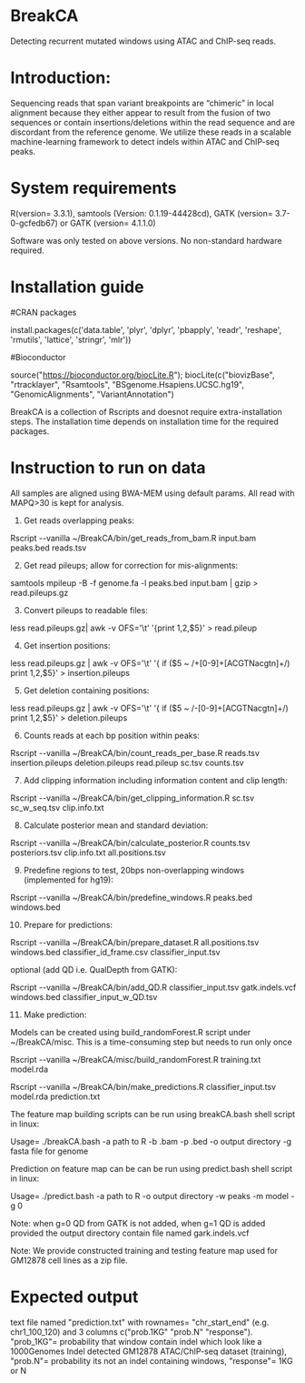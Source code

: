# BreakCA
Detecting recurrent mutated windows using ATAC and ChIP-seq reads.

# Introduction: 
Sequencing reads that span variant breakpoints are “chimeric” in local alignment because they either appear to result from the fusion of two sequences or contain insertions/deletions within the read sequence and are discordant from the reference genome. We utilize these reads in a scalable machine-learning framework to detect indels within ATAC and ChIP-seq peaks.

# System requirements
R(version= 3.3.1), samtools (Version: 0.1.19-44428cd), GATK (version= 3.7-0-gcfedb67) or GATK (version= 4.1.1.0)

Software was only tested on above versions. No non-standard hardware required.

# Installation guide
#CRAN packages

install.packages(c('data.table', 'plyr', 'dplyr', 'pbapply', 'readr', 'reshape', 'rmutils', 'lattice', 'stringr', 'mlr'))

#Bioconductor

source("https://bioconductor.org/biocLite.R");
biocLite(c("biovizBase", "rtracklayer", "Rsamtools", "BSgenome.Hsapiens.UCSC.hg19", "GenomicAlignments", "VariantAnnotation")

BreakCA is a collection of Rscripts and doesnot require extra-installation steps. The installation time depends on installation time for the required packages.

# Instruction to run on data
All samples are aligned using BWA-MEM using default params. All read with MAPQ>30 is kept for analysis.

1. Get reads overlapping peaks:

Rscript --vanilla  ~/BreakCA/bin/get_reads_from_bam.R input.bam peaks.bed reads.tsv

2. Get read pileups; allow for correction for mis-alignments:

samtools mpileup -B -f genome.fa -l peaks.bed input.bam | gzip > read.pileups.gz

3. Convert pileups to readable files:

less read.pileups.gz| awk -v OFS='\t' '{print $1,$2,$5}' > read.pileup

4. Get insertion positions:

less read.pileups.gz | awk -v OFS='\t' '{ if ($5 ~ /\+[0-9]+[ACGTNacgtn]+/) print $1,$2,$5}' > insertion.pileups

5. Get deletion containing positions:

less read.pileups.gz | awk -v OFS='\t' '{ if ($5 ~ /-[0-9]+[ACGTNacgtn]+/) print $1,$2,$5}' > deletion.pileups

6. Counts reads at each bp position within peaks:

Rscript --vanilla ~/BreakCA/bin/count_reads_per_base.R reads.tsv insertion.pileups deletion.pileups read.pileup sc.tsv counts.tsv

7. Add clipping information including information content and clip length:

Rscript --vanilla ~/BreakCA/bin/get_clipping_information.R sc.tsv sc_w_seq.tsv clip.info.txt

8. Calculate posterior mean and standard deviation:

Rscript --vanilla ~/BreakCA/bin/calculate_posterior.R counts.tsv posteriors.tsv clip.info.txt all.positions.tsv

9. Predefine regions to test, 20bps non-overlapping windows (implemented for hg19):

Rscript --vanilla ~/BreakCA/bin/predefine_windows.R peaks.bed windows.bed

10. Prepare for predictions:

Rscript --vanilla ~/BreakCA/bin/prepare_dataset.R all.positions.tsv windows.bed classifier_id_frame.csv classifier_input.tsv

optional (add QD i.e. QualDepth from GATK):

Rscript --vanilla ~/BreakCA/bin/add_QD.R classifier_input.tsv gatk.indels.vcf windows.bed classifier_input_w_QD.tsv 

11. Make prediction:

Models can be created using build_randomForest.R script under ~/BreakCA/misc. This is a time-consuming step but needs to run only once

Rscript --vanilla ~/BreakCA/misc/build_randomForest.R training.txt model.rda

Rscript --vanilla ~/BreakCA/bin/make_predictions.R classifier_input.tsv model.rda prediction.txt 

The feature map building scripts can be run using breakCA.bash shell script in linux:

Usage= ./breakCA.bash -a path to R -b .bam -p .bed -o output directory -g fasta file for genome

Prediction on feature map can be can be run using predict.bash shell script in linux:

Usage= ./predict.bash -a path to R -o output directory -w peaks -m model -g 0

Note: when g=0 QD from GATK is not added, when g=1 QD is added provided the output directory contain file named gark.indels.vcf

Note: We provide constructed training and testing feature map used for GM12878 cell lines as a zip file.

# Expected output 
text file named "prediction.txt" with rownames= "chr_start_end" (e.g. chr1_100_120) and 3 columns c("prob.1KG" "prob.N" "response"). "prob_1KG"= probability that window contain indel which look like a 1000Genomes Indel detected GM12878 ATAC/ChIP-seq dataset (training), "prob.N"= probability its not an indel containing windows, "response"= 1KG or N
